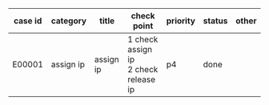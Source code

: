 | case id | category  | title | check point            | priority | status | other |
|---------|-----------|-----------------------|-------|----------|--------|-------|
| E00001  | assign ip | assign ip |1 check assign ip <br> 2 check release ip| p4       | done   |       |
